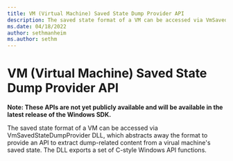 ```yaml
---
title: VM (Virtual Machine) Saved State Dump Provider API
description: The saved state format of a VM can be accessed via VmSavedStateDumpProvider DLL.
ms.date: 04/18/2022
author: sethmanheim
ms.author: sethm
---
```

# VM (Virtual Machine) Saved State Dump Provider API

**Note: These APIs are not yet publicly available and will be available in the latest release of the Windows SDK.**

The saved state format of a VM can be accessed via VmSavedStateDumpProvider DLL, which abstracts away the format to provide an API to extract dump-related content from a virual machine's saved state. The DLL exports a set of C-style Windows API functions.
